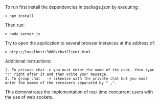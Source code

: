 To run first install the dependencies in package.json by executing:

    > npm install

Then run:

    > node server.js

Try to open the application to several browser instances at the address of:

	> http://localhost:3000/chatClient.html

Additional instructions:

    1. To private chat -> you must enter the name of the user, then type ":" right after it and then write your message.
	2. To group chat   -> likewise with the private chat but you must enter the names of the receivers separated by " ,".

This demonstrates the implementation of real-time concurrent users with the use of web sockets. 
